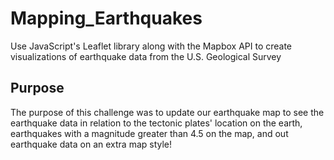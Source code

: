 # Mapping_Earthquakes
Use JavaScript's Leaflet library along with the Mapbox API to create visualizations of earthquake data from the U.S. Geological Survey
## Purpose
The purpose of this challenge was to update our earthquake map to see the earthquake data in relation to the tectonic plates' location on the earth, earthquakes with a magnitude greater than 4.5 on the map, and out earthquake data on an extra map style!
